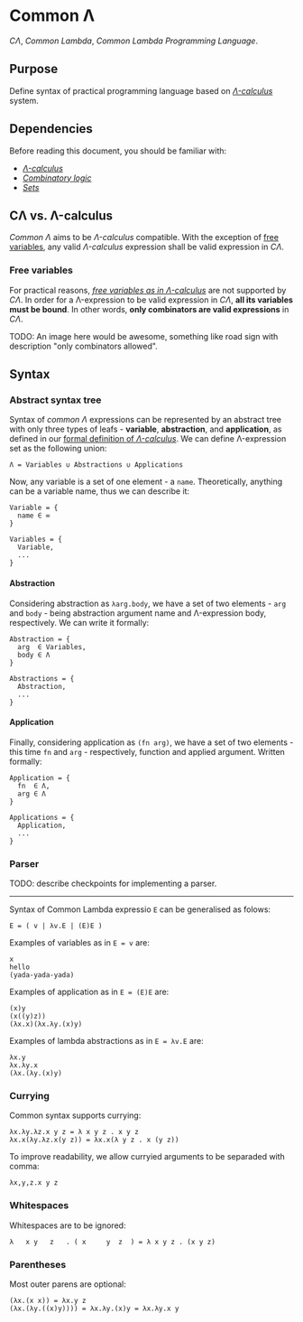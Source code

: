 # Common Λ

_CΛ_, _Common Lambda_, _Common Lambda Programming Language_.

## Purpose

Define syntax of practical programming language based on [_Λ-calculus_](./lambda-calculus) system.

## Dependencies

Before reading this document, you should be familiar with:

* [_Λ-calculus_](./lambda-calculus)
* [_Combinatory logic_](./combinatory-logic)
* [_Sets_](./sets)

## CΛ vs. Λ-calculus

_Common Λ_ aims to be _Λ-calculus_ compatible. With the exception of [free variables](#free-variables), any valid _Λ-calculus_ expression shall be valid expression in _CΛ_.

### Free variables

For practical reasons, [_free variables as in Λ-calculus_](./lambda-calulus#free-variables) are not supported by _CΛ_. In order for a Λ-expression to be valid expression in _CΛ_, **all its variables must be bound**. In other words, **only combinators are valid expressions** in _CΛ_.

TODO: An image here would be awesome, something like road sign with description "only combinators allowed".

## Syntax

### Abstract syntax tree

Syntax of _common Λ_ expressions can be represented by an abstract tree with only three types of leafs - **variable**, **abstraction**, and **application**, as defined in our [formal definition of _Λ-calculus_](./lambda-calculus#formal-definition). We can define Λ-expression set as the following union:

```
Λ = Variables ∪ Abstractions ∪ Applications
```

Now, any variable is a set of one element - a `name`. Theoretically, anything can be a variable name, thus we can describe it:

```
Variable = { 
  name ∈ ∞
}

Variables = {
  Variable,
  ...
}
```

#### Abstraction

Considering abstraction as `λarg.body`, we have a set of two elements - `arg` and `body` - being abstraction argument name and Λ-expression body, respectively. We can write it formally:

```
Abstraction = { 
  arg  ∈ Variables, 
  body ∈ Λ
}

Abstractions = { 
  Abstraction, 
  ...
}
```

#### Application

Finally, considering application as `(fn arg)`, we have a set of two elements - this time `fn` and `arg` - respectively, function and applied argument. Written formally:

```
Application = { 
  fn  ∈ Λ, 
  arg ∈ Λ
}

Applications = {
  Application,
  ...
}
```

### Parser

TODO: describe checkpoints for implementing a parser.

---

Syntax of Common Lambda expressio `E` can be generalised as folows:

```
E = ( v | λv.E | (E)E )
```

Examples of variables as in `E = v` are:

```
x
hello
(yada-yada-yada)
```

Examples of application as in `E = (E)E` are:

```
(x)y
(x((y)z))
(λx.x)(λx.λy.(x)y)
```

Examples of lambda abstractions as in `E = λv.E` are:

```
λx.y
λx.λy.x
(λx.(λy.(x)y)
```

### Currying

Common syntax supports currying:

```
λx.λy.λz.x y z = λ x y z . x y z
λx.x(λy.λz.x(y z)) = λx.x(λ y z . x (y z))
```

To improve readability, we allow curryied arguments to be separaded with comma:

```
λx,y,z.x y z
```

### Whitespaces

Whitespaces are to be ignored:

```
λ   x y   z   . ( x     y  z  ) = λ x y z . (x y z)
```

### Parentheses 

Most outer parens are optional:

```
(λx.(x x)) = λx.y z
(λx.(λy.((x)y)))) = λx.λy.(x)y = λx.λy.x y
```
